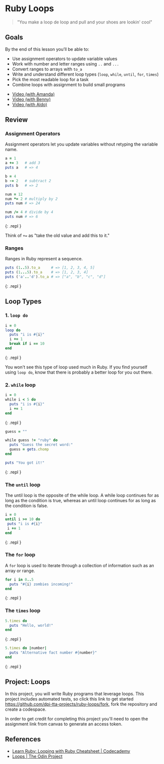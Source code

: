 # Ruby Loops

> "You make a loop de loop and pull and your shoes are lookin' cool"

## Goals

By the end of this lesson you’ll be able to:

- Use assignment operators to update variable values
- Work with number and letter ranges using `..` and `...`
- Convert ranges to arrays with `to_a`
- Write and understand different loop types (`loop`, `while`, `until`, `for`, `times`)
- Pick the most readable loop for a task
- Combine loops with assignment to build small programs

<div>
  <ul>
    <li><a href="https://www.youtube.com/watch?v=vVATMe9XDdA">Video (with Amanda)</a></li>
    <li><a href="https://www.youtube.com/watch?v=ftq_subpJ40">Video (with Benny)</a></li>
    <li><a href="https://www.youtube.com/watch?v=Ezk1WWkMVmo">Video (with Aldo)</a></li>
  </ul>
</div>

## Review

### Assignment Operators

Assignment operators let you update variables without retyping the variable name.

```ruby
a = 1
a += 3   # add 3
puts a   # => 4

b = 4
b -= 2   # subtract 2
puts b   # => 2

num = 12
num *= 2 # multiply by 2
puts num # => 24

num /= 4 # divide by 4
puts num # => 6
```
{: .repl }

<aside class="tip">
  Think of <code>+=</code> as "take the old value and add this to it."
</aside>

### Ranges

Ranges in Ruby represent a sequence.

```ruby
puts (1..5).to_a     # => [1, 2, 3, 4, 5]
puts (1...5).to_a    # => [1, 2, 3, 4]
puts ('a'..'d').to_a # => ["a", "b", "c", "d"]
```
{: .repl }

## Loop Types

### 1. `loop do`

```ruby
i = 0
loop do
  puts "i is #{i}"
  i += 1
  break if i == 10
end
```
{: .repl }

<aside class="tip">
  You won't see this type of loop used much in Ruby. If you find yourself using <code>loop do</code>, know that there is probably a better loop for you out there.
</aside>

### 2. `while` loop

```ruby
i = 0
while i < 5 do
  puts "i is #{i}"
  i += 1
end
```
{: .repl }

```ruby
guess = ""

while guess != "ruby" do
  puts "Guess the secret word:"
  guess = gets.chomp
end

puts "You got it!"
```
{: .repl }

### The `until` loop

The until loop is the opposite of the while loop. A while loop continues for as long as the condition is true, whereas an until loop continues for as long as the condition is false.

```ruby
i = 0
until i >= 10 do
 puts "i is #{i}"
 i += 1
end
```
{: .repl }

### The `for` loop

A `for` loop is used to iterate through a collection of information such as an array or range.

```ruby
for i in 0..5
  puts "#{i} zombies incoming!"
end
```
{: .repl }

### The `times` loop

```ruby
5.times do
  puts "Hello, world!"
end
```
{: .repl }

```ruby
5.times do |number|
  puts "Alternative fact number #{number}"
end
```
{: .repl }

## Project: Loops

In this project, you will write Ruby programs that leverage loops. This project includes automated tests, so click this link to get started <https://github.com/dpi-tta-projects/ruby-loops/fork>, fork the repository and create a codespace.

<aside class="warning">
  In order to get credit for completing this project you'll need to open the assignment link from canvas to generate an access token.
</aside>

## References

- [Learn Ruby: Looping with Ruby Cheatsheet | Codecademy](https://www.codecademy.com/learn/learn-ruby/modules/learn-ruby-looping-with-ruby-u/cheatsheet)
- [Loops | The Odin Project](https://www.theodinproject.com/lessons/ruby-loops)
